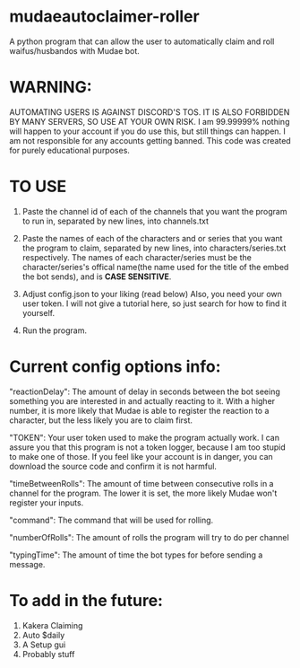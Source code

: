 # mudaeautoclaimer-roller
A python program that can allow the user to automatically claim and roll waifus/husbandos with Mudae bot.


# WARNING: 
AUTOMATING USERS IS AGAINST DISCORD'S TOS. IT IS ALSO FORBIDDEN BY MANY SERVERS, SO USE AT YOUR OWN RISK. 
I am 99.99999% nothing will happen to your account if you do use this, but still things can happen. I am not responsible for any accounts getting banned. This code was created for purely educational purposes.


# TO USE
1. Paste the channel id of each of the channels that you want the program to run in, separated by new lines, 
into channels.txt

2. Paste the names of each of the characters and or series that you want the program to claim, separated by new lines, into characters/series.txt respectively. The names of each character/series must be the character/series's offical name(the name used for the title of the embed the bot sends), and is **CASE SENSITIVE**.

3. Adjust config.json to your liking (read below)
Also, you need your own user token. I will not give a tutorial here, so just search for how to find it yourself. 

4. Run the program.



# Current config options info:

"reactionDelay": The amount of delay in seconds between the bot seeing something you are interested in and actually reacting to it.  With a higher number, it is more likely that Mudae is able to register the reaction to a character, but the less likely you are to claim first.

"TOKEN": Your user token used to make the program actually work. I can assure you that this program is not a token logger, because I am too stupid to make one of those.
If you feel like your account is in danger, you can download the source code and confirm it is not harmful.

"timeBetweenRolls": The amount of time between consecutive rolls in a channel for the program. The lower it is set, the more likely Mudae won't register your inputs.

"command": The command that will be used for rolling.

"numberOfRolls": The amount of rolls the program will try to do per channel

"typingTime": The amount of time the bot types for before sending a message.



# To add in the future: 

1. Kakera Claiming 
2. Auto $daily
3. A Setup gui
4. Probably stuff




